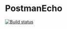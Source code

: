 # PostmanEcho
[![Build status](https://ci.appveyor.com/api/projects/status/1fo80mei244832q6?svg=true)](https://ci.appveyor.com/project/avdeevaleksandr817/postmanecho)
